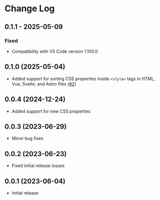 # Change Log

## 0.1.1 - 2025-05-09

### Fixed

- Compatibility with VS Code version 1.100.0

## 0.1.0 (2025-05-04)

- Added support for sorting CSS properties inside `<style>` tags in HTML, Vue, Svelte, and Astro files ([#2](https://github.com/piyushsarkar/vscode-css-property-sorter/pull/2))

## 0.0.4 (2024-12-24)

- Added support for new CSS properties

## 0.0.3 (2023-06-29)

- Minor bug fixes

## 0.0.2 (2023-06-23)

- Fixed initial release issues

## 0.0.1 (2023-06-04)

- Initial release
